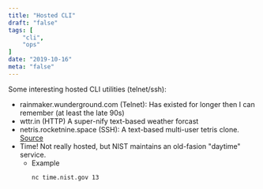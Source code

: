```yaml
---
title: "Hosted CLI"
draft: "false"
tags: [
    "cli",
    "ops"
]
date: "2019-10-16"
meta: "false"
---
```


Some interesting hosted CLI utilities (telnet/ssh):

- rainmaker.wunderground.com (Telnet): Has existed for longer then I can remember (at least the late 90s)
- wttr.in (HTTP) A super-nify text-based weather forcast
- netris.rocketnine.space (SSH): A text-based multi-user tetris clone.  [Source](https://git.sr.ht/~tslocum/netris)
- Time!  Not really hosted, but NIST maintains an old-fasion "daytime" service.
  - Example
    ```sh
    nc time.nist.gov 13
    ```

